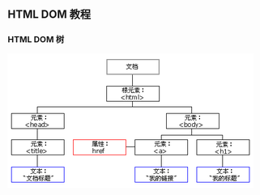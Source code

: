 ## HTML DOM 教程

### HTML DOM 树

![HTML DOM 树](https://raw.githubusercontent.com/Grekevin/development-manual-imgs/master/1610461034647.png)